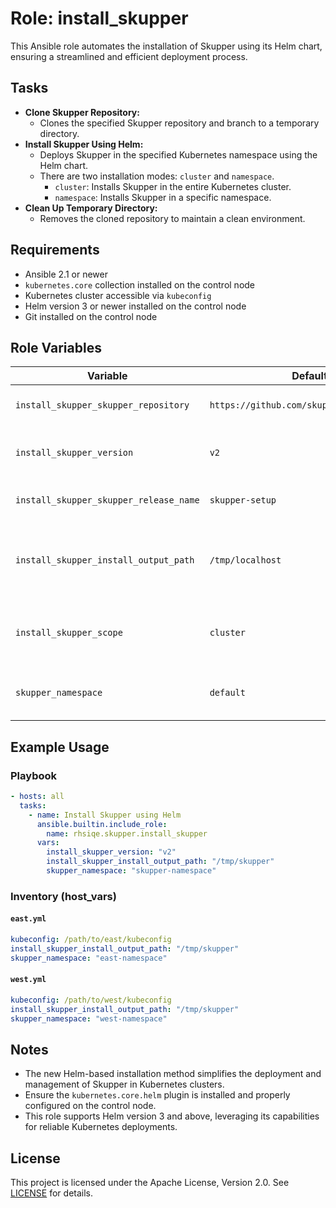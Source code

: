 # Role: install_skupper

This Ansible role automates the installation of Skupper using its Helm chart, ensuring a streamlined and efficient deployment process.

## Tasks

- **Clone Skupper Repository:**
  - Clones the specified Skupper repository and branch to a temporary directory.
- **Install Skupper Using Helm:**
  - Deploys Skupper in the specified Kubernetes namespace using the Helm chart.
  - There are two installation modes: `cluster` and `namespace`.
    - `cluster`: Installs Skupper in the entire Kubernetes cluster.
    - `namespace`: Installs Skupper in a specific namespace.
- **Clean Up Temporary Directory:**
  - Removes the cloned repository to maintain a clean environment.

## Requirements

- Ansible 2.1 or newer
- `kubernetes.core` collection installed on the control node
- Kubernetes cluster accessible via `kubeconfig`
- Helm version 3 or newer installed on the control node
- Git installed on the control node

## Role Variables

| Variable                               | Default Value                             | Description                                                                 |
|----------------------------------------|-------------------------------------------|-----------------------------------------------------------------------------|
| `install_skupper_skupper_repository`  | `https://github.com/skupperproject/skupper.git` | URL of the Skupper repository.                                             |
| `install_skupper_version`      | `v2`                                      | Branch of the Skupper repository to clone.                                  |
| `install_skupper_skupper_release_name`| `skupper-setup`                           | Release name for Skupper.                                                  |
| `install_skupper_install_output_path` | `/tmp/localhost`                          | Directory where the repository will be cloned temporarily.                 |
| `install_skupper_scope`               | `cluster`                                 | Scope of the Skupper installation (cluster or namespace).                  |
| `skupper_namespace`                   | `default`                                 | Kubernetes namespace for Skupper installation.                             |

## Example Usage

### Playbook

```yaml
- hosts: all
  tasks:
    - name: Install Skupper using Helm
      ansible.builtin.include_role:
        name: rhsiqe.skupper.install_skupper
      vars:
        install_skupper_version: "v2"
        install_skupper_install_output_path: "/tmp/skupper"
        skupper_namespace: "skupper-namespace"
```

### Inventory (host_vars)

#### `east.yml`

```yaml
kubeconfig: /path/to/east/kubeconfig
install_skupper_install_output_path: "/tmp/skupper"
skupper_namespace: "east-namespace"
```

#### `west.yml`

```yaml
kubeconfig: /path/to/west/kubeconfig
install_skupper_install_output_path: "/tmp/skupper"
skupper_namespace: "west-namespace"
```

## Notes

- The new Helm-based installation method simplifies the deployment and management of Skupper in Kubernetes clusters.
- Ensure the `kubernetes.core.helm` plugin is installed and properly configured on the control node.
- This role supports Helm version 3 and above, leveraging its capabilities for reliable Kubernetes deployments.

## License

This project is licensed under the Apache License, Version 2.0. See [LICENSE](https://www.apache.org/licenses/LICENSE-2.0) for details.


